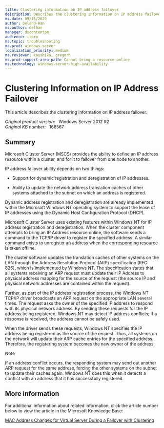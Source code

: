 ```yaml
---
title: Clustering information on IP address failover
description: Describes the clustering information on IP address failover.
ms.date: 09/15/2020
author: Deland-Han
ms.author: delhan
manager: dscontentpm
audience: itpro
ms.topic: troubleshooting
ms.prod: windows-server
localization_priority: medium
ms.reviewer: kaushika, gregorh
ms.prod-support-area-path: Cannot bring a resource online
ms.technology: windows-server-high-availability
---
```

# Clustering Information on IP Address Failover

This article describes the clustering information on IP address failover.

_Original product version:_ &nbsp; Windows Server 2012 R2  
_Original KB number:_ &nbsp; 168567

## Summary

Microsoft Cluster Server (MSCS) provides the ability to define an IP address resource within a cluster, and for it to failover from one node to another.

IP address failover ability depends on two things:

- Support for dynamic registration and deregistration of IP addresses.

- Ability to update the network address translation caches of other systems attached to the subnet on which an address is registered.

Dynamic address registration and deregistration are already implemented within the Microsoft Windows NT operating system to support the lease of IP addresses using the Dynamic Host Configuration Protocol (DHCP).

Microsoft Cluster Server uses existing features within Windows NT for IP address registration and deregistration. When the cluster component attempts to bring an IP Address resource online, the software sends a command to the TCP/IP driver to register the specified address. A similar command exists to unregister an address when the corresponding resource is taken offline.

The cluster software updates the translation caches of other systems on the LAN through the Address Resolution Protocol (ARP) specification (RFC 826), which is implemented by Windows NT. The specification states that all systems receiving an ARP request must update their IP Address to physical address mapping for the source of the request (the source IP and physical network addresses are contained within the request).

Further, as part of the IP address registration process, the Windows NT TCP/IP driver broadcasts an ARP request on the appropriate LAN several times. The request asks the owner of the specified IP address to respond with its physical network address. By sending these requests for the IP address being registered, Windows NT may detect IP address conflicts; if a response is received, the address cannot be safely used.

When the driver sends these requests, Windows NT specifies the IP address being registered as the source of the request. Thus, all systems on the network will update their ARP cache entries for the specified address. Therefore, the registering system becomes the new owner of the address.

> [!NOTE]
> If an address conflict occurs, the responding system may send out another ARP request for the same address, forcing the other systems on the subnet to update their caches again. Windows NT does this when it detects a conflict with an address that it has successfully registered.

## More information

For additional information about related information, click the article number below to view the article in the Microsoft Knowledge Base:

[MAC Address Changes for Virtual Server During a Failover with Clustering](/troubleshoot/windows-server/virtualization/mac-address-changes-for-virtual-server)
